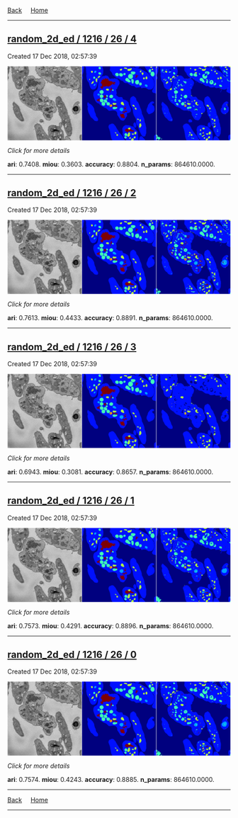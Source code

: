 
[Back](..)&nbsp;&nbsp;&nbsp;&nbsp;&nbsp;[Home](https://leapmanlab.github.io/snapshots)

---

<div class="summary"><a href="4"><h2>random_2d_ed / 1216 / 26 / 4</h2></a><p>Created 17 Dec 2018, 02:57:39
</p><a href="4"><img src="4/media/summary.png" align="center"></a><p>
<i>Click for more details</i>
</p></div>

**ari**: 0.7408. **miou**: 0.3603. **accuracy**: 0.8804. **n_params**: 864610.0000. 

---

<div class="summary"><a href="2"><h2>random_2d_ed / 1216 / 26 / 2</h2></a><p>Created 17 Dec 2018, 02:57:39
</p><a href="2"><img src="2/media/summary.png" align="center"></a><p>
<i>Click for more details</i>
</p></div>

**ari**: 0.7613. **miou**: 0.4433. **accuracy**: 0.8891. **n_params**: 864610.0000. 

---

<div class="summary"><a href="3"><h2>random_2d_ed / 1216 / 26 / 3</h2></a><p>Created 17 Dec 2018, 02:57:39
</p><a href="3"><img src="3/media/summary.png" align="center"></a><p>
<i>Click for more details</i>
</p></div>

**ari**: 0.6943. **miou**: 0.3081. **accuracy**: 0.8657. **n_params**: 864610.0000. 

---

<div class="summary"><a href="1"><h2>random_2d_ed / 1216 / 26 / 1</h2></a><p>Created 17 Dec 2018, 02:57:39
</p><a href="1"><img src="1/media/summary.png" align="center"></a><p>
<i>Click for more details</i>
</p></div>

**ari**: 0.7573. **miou**: 0.4291. **accuracy**: 0.8896. **n_params**: 864610.0000. 

---

<div class="summary"><a href="0"><h2>random_2d_ed / 1216 / 26 / 0</h2></a><p>Created 17 Dec 2018, 02:57:39
</p><a href="0"><img src="0/media/summary.png" align="center"></a><p>
<i>Click for more details</i>
</p></div>

**ari**: 0.7574. **miou**: 0.4243. **accuracy**: 0.8885. **n_params**: 864610.0000. 

---

[Back](..)&nbsp;&nbsp;&nbsp;&nbsp;&nbsp;[Home](https://leapmanlab.github.io/snapshots)

---